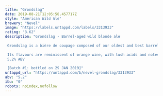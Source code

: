 ```yaml
---
title: "Grondslag"
date: 2019-08-21T12:05:58.457717Z
style: "American Wild Ale"
brewery: "Nevel"
image: "https://labels.untappd.com/labels/3313933"
rating: "3.62"
description: "Grondslag - Barrel-aged wild blonde ale  Grondslag is a bière de coupage composed of our oldest and best barrels. It is created to let you experience the natural flavours of barrel-aged beers, without additions and without carbonation. This really brings out the texture of the beer. Grondslag is a beer close to our core; a beer that shows the power of blending and the purity of aging.   Its flavours are reminiscent of orange wine, with lush acids and notes of tropical fruit and citrus zest. Although it was aged for 14 months, it has a very mild barrel character and relatively strong hop bitterness. The absence of carbonation gives an especially soft, creamy mouthfeel. 5.2% ABV   [Batch #1: bottled on 29 JAN 2019]"
untappd_url: "https://untappd.com/b/nevel-grondslag/3313933"
abv: "5.2"
ibu: "0"
robots: noindex,nofollow
---
```

